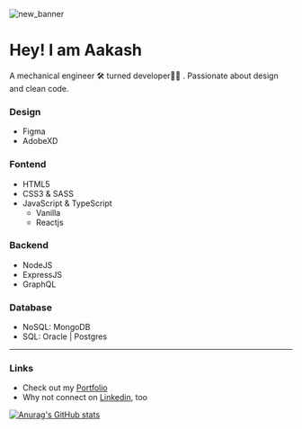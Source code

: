 ![new_banner](https://user-images.githubusercontent.com/52240895/165217870-b5b70846-0f76-41d4-b5ad-d844bce86121.png)

# Hey! I am Aakash

A mechanical engineer 🛠 turned developer👨‍💻 . Passionate about design and clean code.

### Design
- Figma
- AdobeXD

### Fontend
- HTML5
- CSS3 & SASS
- JavaScript & TypeScript
  - Vanilla
  - Reactjs

### Backend
  - NodeJS
  - ExpressJS
  - GraphQL

### Database
  - NoSQL: MongoDB
  - SQL: Oracle | Postgres

---

### Links
- Check out my [Portfolio][1]
- Why not connect on [Linkedin][2], too

[1]: https://www.thedevdesigner.com
[2]: https://www.linkedin.com/in/aakash1103jha/

[![Anurag's GitHub stats](https://github-readme-stats.vercel.app/api?username=Aakash1103Jha&show_icons=true&&count_private=true)](https://github.com/anuraghazra/github-readme-stats)
